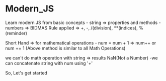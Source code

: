 # Modern_JS
Learn modern JS from basic concepts 
    - string
        => properties and methods
    - numbers
        => BIDMAS Rule applied
        => +, -, /(division), **(indices), %(reminder)

Short Hand => for mathematical operations
    - num = num + 1 => num++ or num += 1
    (Above method is similar to all Math Operations)

we can't do math operation with string => results NaN(Not a Number)
    -we can concatenate string with num using '+'
    
So, Let's get started
